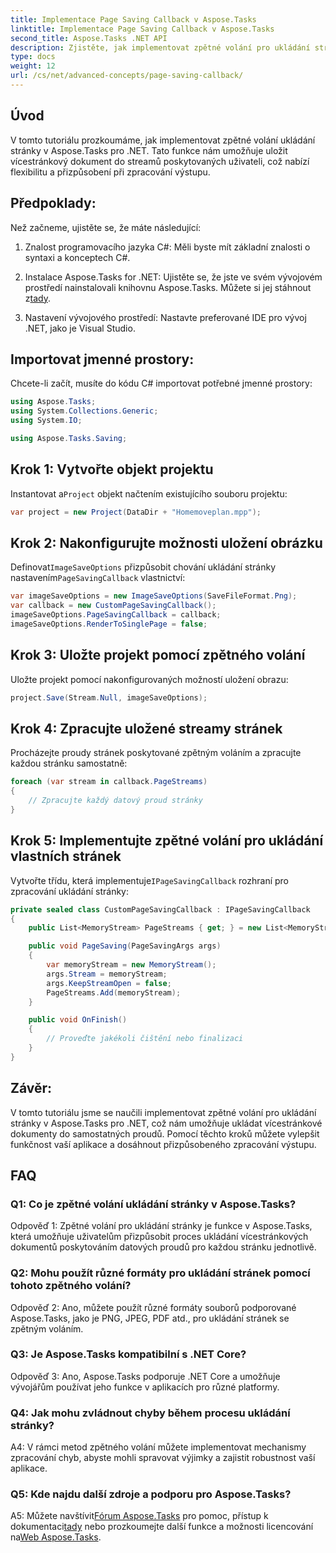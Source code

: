 ```yaml
---
title: Implementace Page Saving Callback v Aspose.Tasks
linktitle: Implementace Page Saving Callback v Aspose.Tasks
second_title: Aspose.Tasks .NET API
description: Zjistěte, jak implementovat zpětné volání pro ukládání stránky v Aspose.Tasks pro .NET, umožňující přizpůsobené zpracování vícestránkových výstupních proudů dokumentů.
type: docs
weight: 12
url: /cs/net/advanced-concepts/page-saving-callback/
---
```

## Úvod

V tomto tutoriálu prozkoumáme, jak implementovat zpětné volání ukládání stránky v Aspose.Tasks pro .NET. Tato funkce nám umožňuje uložit vícestránkový dokument do streamů poskytovaných uživateli, což nabízí flexibilitu a přizpůsobení při zpracování výstupu.

## Předpoklady:

Než začneme, ujistěte se, že máte následující:

1. Znalost programovacího jazyka C#: Měli byste mít základní znalosti o syntaxi a konceptech C#.
   
2.  Instalace Aspose.Tasks for .NET: Ujistěte se, že jste ve svém vývojovém prostředí nainstalovali knihovnu Aspose.Tasks. Můžete si jej stáhnout z[tady](https://releases.aspose.com/tasks/net/).

3. Nastavení vývojového prostředí: Nastavte preferované IDE pro vývoj .NET, jako je Visual Studio.

## Importovat jmenné prostory:

Chcete-li začít, musíte do kódu C# importovat potřebné jmenné prostory:

```csharp
using Aspose.Tasks;
using System.Collections.Generic;
using System.IO;

using Aspose.Tasks.Saving;

```

## Krok 1: Vytvořte objekt projektu

 Instantovat a`Project` objekt načtením existujícího souboru projektu:

```csharp
var project = new Project(DataDir + "Homemoveplan.mpp");
```

## Krok 2: Nakonfigurujte možnosti uložení obrázku

 Definovat`ImageSaveOptions` přizpůsobit chování ukládání stránky nastavením`PageSavingCallback` vlastnictví:

```csharp
var imageSaveOptions = new ImageSaveOptions(SaveFileFormat.Png);
var callback = new CustomPageSavingCallback();
imageSaveOptions.PageSavingCallback = callback;
imageSaveOptions.RenderToSinglePage = false;
```

## Krok 3: Uložte projekt pomocí zpětného volání

Uložte projekt pomocí nakonfigurovaných možností uložení obrazu:

```csharp
project.Save(Stream.Null, imageSaveOptions);
```

## Krok 4: Zpracujte uložené streamy stránek

Procházejte proudy stránek poskytované zpětným voláním a zpracujte každou stránku samostatně:

```csharp
foreach (var stream in callback.PageStreams)
{
    // Zpracujte každý datový proud stránky
}
```

## Krok 5: Implementujte zpětné volání pro ukládání vlastních stránek

 Vytvořte třídu, která implementuje`IPageSavingCallback` rozhraní pro zpracování ukládání stránky:

```csharp
private sealed class CustomPageSavingCallback : IPageSavingCallback
{
    public List<MemoryStream> PageStreams { get; } = new List<MemoryStream>();

    public void PageSaving(PageSavingArgs args)
    {
        var memoryStream = new MemoryStream();
        args.Stream = memoryStream;
        args.KeepStreamOpen = false;
        PageStreams.Add(memoryStream);
    }

    public void OnFinish()
    {
        // Proveďte jakékoli čištění nebo finalizaci
    }
}
```

## Závěr:

V tomto tutoriálu jsme se naučili implementovat zpětné volání pro ukládání stránky v Aspose.Tasks pro .NET, což nám umožňuje ukládat vícestránkové dokumenty do samostatných proudů. Pomocí těchto kroků můžete vylepšit funkčnost vaší aplikace a dosáhnout přizpůsobeného zpracování výstupu.

## FAQ

### Q1: Co je zpětné volání ukládání stránky v Aspose.Tasks?

Odpověď 1: Zpětné volání pro ukládání stránky je funkce v Aspose.Tasks, která umožňuje uživatelům přizpůsobit proces ukládání vícestránkových dokumentů poskytováním datových proudů pro každou stránku jednotlivě.

### Q2: Mohu použít různé formáty pro ukládání stránek pomocí tohoto zpětného volání?

Odpověď 2: Ano, můžete použít různé formáty souborů podporované Aspose.Tasks, jako je PNG, JPEG, PDF atd., pro ukládání stránek se zpětným voláním.

### Q3: Je Aspose.Tasks kompatibilní s .NET Core?

Odpověď 3: Ano, Aspose.Tasks podporuje .NET Core a umožňuje vývojářům používat jeho funkce v aplikacích pro různé platformy.

### Q4: Jak mohu zvládnout chyby během procesu ukládání stránky?

A4: V rámci metod zpětného volání můžete implementovat mechanismy zpracování chyb, abyste mohli spravovat výjimky a zajistit robustnost vaší aplikace.

### Q5: Kde najdu další zdroje a podporu pro Aspose.Tasks?

 A5: Můžete navštívit[Fórum Aspose.Tasks](https://forum.aspose.com/c/tasks/15) pro pomoc, přístup k dokumentaci[tady](https://reference.aspose.com/tasks/net/) nebo prozkoumejte další funkce a možnosti licencování na[Web Aspose.Tasks](https://purchase.aspose.com/buy).